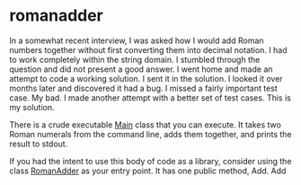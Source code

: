 romanadder
==========

In a somewhat recent interview, I was asked how I would add Roman numbers together without first
converting them into decimal notation.  I had to work completely within the string domain.
I stumbled through the question and did not present a good answer.  I went home and made an attempt
to code a working solution.  I sent it in the solution.  I looked it over months later and
discovered it had a bug.  I missed a fairly important test case.  My bad.  I made another attempt with
a better set of test cases.  This is my solution.

There is a crude executable [Main][main] class that you can execute.  It takes two Roman numerals from the command line, adds
them together, and prints the result to stdout.

If you had the intent to use this body of code as a library, consider using the class [RomanAdder][romanadder] as
your entry point.  It has one public method, Add.  Add 


[main]: romanadder/tree/master/src/com/lehmoine/romantwo/Main.java
[romanadder]: romanadder/tree/master/src/com/lehmoine/romantwo/RomanAdder.java
